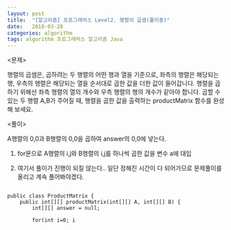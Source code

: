 ```yaml
---
layout: post
title:  "[알고리즘] 프로그래머스 Level2. 행렬의 곱셈(풀이중)"
date:   2018-03-28
categories: algorithm
tags: algorithm 프로그래머스 알고리즘 Java
---
```


<문제>


행렬의 곱셈은, 곱하려는 두 행렬의 어떤 행과 열을 기준으로, 
좌측의 행렬은 해당되는 행, 우측의 행렬은 해당되는 열을 순서대로 곱한 값을 더한 값이 들어갑니다. 
행렬을 곱하기 위해선 좌측 행렬의 열의 개수와 우측 행렬의 행의 개수가 같아야 합니다. 
곱할 수 있는 두 행렬 A,B가 주어질 때, 행렬을 곱한 값을 출력하는 productMatrix 함수를 완성해 보세요. 


<풀이>


A행렬의 0,0과 B행렬의 0,0을 곱하여 answer의 0,0에 넣는다.

1. for문으로 A행렬의 i,j와 B행렬의 i,j를 하나씩 곱한 값을 변수 a에 대입  

2. 여기서 풀이가 진행이 되질 않는다.. 일단 정해진 시간이 다 되어가므로 문제풀이를 올리고 계속 풀어봐야겠다.


<pre><code>
public class ProductMatrix {
	public int[][] productMatrix(int[][] A, int[][] B) {
		int[][] answer = null;
		
		for(int i=0; i<A.length; i++) {
			for(int j=0; j<A[i].length;j++) {
				int a = A[i][j] * B[i][j];	
			}
		}		
		return answer;
	}

	public static void main(String[] args) {
		ProductMatrix c = new ProductMatrix();
		int[][] a = { { 1, 2 }, { 2, 3 } };
		int[][] b = { { 3, 4 }, { 5, 6 } };
      // 아래는 테스트로 출력해 보기 위한 코드입니다.
      System.out.println("행렬의 곱셈 : " + c.productMatrix(a, b));
	}
}
</code></pre>
